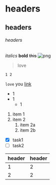 # headers  
## headers  
###### headers



*italics*
**bold**
~~this~~
![png](output_13_0.png)
> love
```
1 2
```
`love` you
[link](https://www.linkedin.com/in/huizhengchi/)
* 1
* 1
  * 1
1. item 1
2. item 2
   1. item 2a
   1. item 2b
- [x] task1
- [ ] task2

header|header
---|---
1|2
2|2
